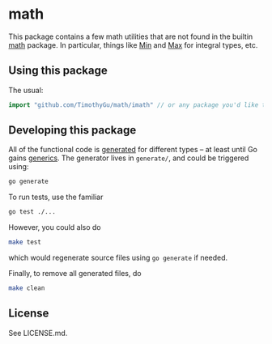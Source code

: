 # math

This package contains a few math utilities that are not found in the builtin
[math](https://pkg.go.dev/math) package. In particular, things like
[Min](https://pkg.go.dev/math?tab=doc#Min) and
[Max](https://pkg.go.dev/math?tab=doc#Max) for integral types, etc.

## Using this package

The usual:
```go
import "github.com/TimothyGu/math/imath" // or any package you'd like to use
```

## Developing this package

All of the functional code is [generated](https://blog.golang.org/generate) for
different types – at least until Go gains
[generics](https://blog.golang.org/generics-next-step). The generator lives in
`generate/`, and could be triggered using:
```sh
go generate
```

To run tests, use the familiar
```sh
go test ./...
```
However, you could also do
```sh
make test
```
which would regenerate source files using `go generate` if needed.

Finally, to remove all generated files, do
```sh
make clean
```

## License

See LICENSE.md.
